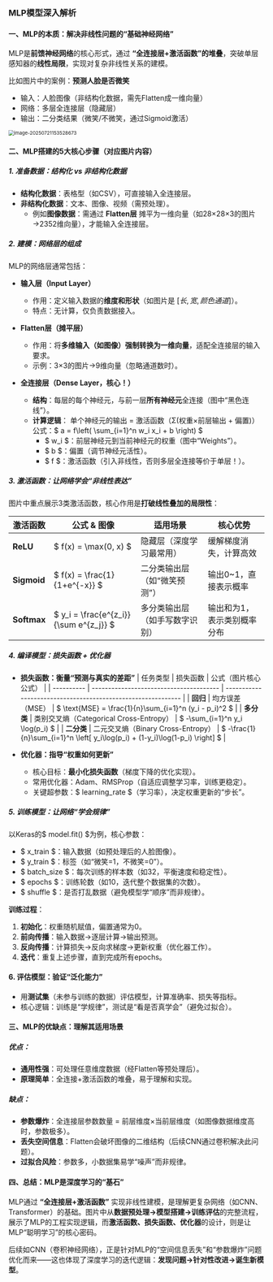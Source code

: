 ### MLP模型深入解析

#### 一、MLP的本质：解决非线性问题的“基础神经网络”
MLP是**前馈神经网络**的核心形式，通过 **“全连接层+激活函数”的堆叠**，突破单层感知器的**线性局限**，实现对复杂非线性关系的建模。

比如图片中的案例：**预测人脸是否微笑**
- 输入：人脸图像（非结构化数据，需先Flatten成一维向量）
- 网络：多层全连接层（隐藏层）
- 输出：二分类结果（微笑/不微笑，通过Sigmoid激活）

<img src="https://raw.githubusercontent.com/Yzitong/LLM-Mastery-Journey/main/images/image-20250721153528673.png" alt="image-20250721153528673" style="zoom: 67%;" />

#### 二、MLP搭建的5大核心步骤（对应图片内容）

##### 1. 准备数据：结构化 vs 非结构化数据
- **结构化数据**：表格型（如CSV），可直接输入全连接层。
- **非结构化数据**：文本、图像、视频（需预处理）。
  - 例如**图像数据**：需通过 **Flatten层** 摊平为一维向量（如28×28×3的图片→2352维向量），才能输入全连接层。

##### 2. 建模：网络层的组成
MLP的网络层通常包括：
- **输入层（Input Layer）**
  - 作用：定义输入数据的**维度和形状**（如图片是 $[长, 宽, 颜色通道]$）。
  - 特点：无计算，仅负责数据接入。

- **Flatten层（摊平层）**
  - 作用：将**多维输入（如图像）强制转换为一维向量**，适配全连接层的输入要求。
  - 示例：3×3的图片→9维向量（忽略通道数时）。

- **全连接层（Dense Layer，核心！）**
  - **结构**：每层的每个神经元，与前一层**所有神经元**全连接（图中“黑色连线”）。
  - **计算逻辑**：
    单个神经元的输出 = 激活函数（Σ(权重×前层输出 + 偏置)）
    公式：$ a = f\left( \sum_{i=1}^n w_i x_i + b \right) $
    - $ w_i $：前层神经元到当前神经元的权重（图中“Weights”）。
    - $ b $：偏置（调节神经元活性）。
    - $ f $：激活函数（引入非线性，否则多层全连接等价于单层！）。

##### 3. 激活函数：让网络学会“非线性表达”
图片中重点展示3类激活函数，核心作用是**打破线性叠加的局限性**：

| 激活函数    | 公式 & 图像                            | 适用场景                       | 核心优势                    |
| ----------- | -------------------------------------- | ------------------------------ | --------------------------- |
| **ReLU**    | $ f(x) = \max(0, x) $                  | 隐藏层（深度学习最常用）       | 缓解梯度消失，计算高效      |
| **Sigmoid** | $ f(x) = \frac{1}{1+e^{-x}} $          | 二分类输出层（如“微笑预测”）   | 输出0~1，直接表示概率       |
| **Softmax** | $ y_i = \frac{e^{z_i}}{\sum e^{z_j}} $ | 多分类输出层（如手写数字识别） | 输出和为1，表示类别概率分布 |

##### 4. 编译模型：损失函数 + 优化器
- **损失函数：衡量“预测与真实的差距”**
  | 任务类型   | 损失函数                                | 公式（图片核心公式）                                         |
  | ---------- | --------------------------------------- | ------------------------------------------------------------ |
  | **回归**   | 均方误差（MSE）                         | $ \text{MSE} = \frac{1}{n}\sum_{i=1}^n (y_i - p_i)^2 $       |
  | **多分类** | 类别交叉熵（Categorical Cross-Entropy） | $ -\sum_{i=1}^n y_i \log(p_i) $                              |
  | **二分类** | 二元交叉熵（Binary Cross-Entropy）      | $ -\frac{1}{n}\sum_{i=1}^n \left[ y_i\log(p_i) + (1-y_i)\log(1-p_i) \right] $ |

- **优化器：指导“权重如何更新”**
  - 核心目标：**最小化损失函数**（梯度下降的优化实现）。
  - 常用优化器：Adam、RMSProp（自适应调整学习率，训练更稳定）。
  - 关键超参数：$ learning_rate $（学习率），决定权重更新的“步长”。

##### 5. 训练模型：让网络“学会规律”
以Keras的$ model.fit() $为例，核心参数：
- $ x_train $：输入数据（如预处理后的人脸图像）。
- $ y_train $：标签（如“微笑=1，不微笑=0”）。
- $ batch_size $：每次训练的样本数（如32，平衡速度和稳定性）。
- $ epochs $：训练轮数（如10，迭代整个数据集的次数）。
- $ shuffle $：是否打乱数据（避免模型学“顺序”而非规律）。

**训练过程**：
1. **初始化**：权重随机赋值，偏置通常为0。
2. **前向传播**：输入数据→逐层计算→输出预测。
3. **反向传播**：计算损失→反向求梯度→更新权重（优化器工作）。
4. **迭代**：重复上述步骤，直到完成所有epochs。

#### 6. 评估模型：验证“泛化能力”
- 用**测试集**（未参与训练的数据）评估模型，计算准确率、损失等指标。
- 核心逻辑：训练是“学规律”，测试是“看是否真学会”（避免过拟合）。

#### 三、MLP的优缺点：理解其适用场景
##### 优点：
- **通用性强**：可处理任意维度数据（经Flatten等预处理后）。
- **原理简单**：全连接+激活函数的堆叠，易于理解和实现。

##### 缺点：
- **参数爆炸**：全连接层参数数量 = 前层维度×当前层维度（如图像数据维度高时，参数极多）。
- **丢失空间信息**：Flatten会破坏图像的二维结构（后续CNN通过卷积解决此问题）。
- **过拟合风险**：参数多，小数据集易学“噪声”而非规律。

#### 四、总结：MLP是深度学习的“基石”
MLP通过 **“全连接层+激活函数”** 实现非线性建模，是理解更复杂网络（如CNN、Transformer）的基础。图片中从**数据预处理→模型搭建→训练评估**的完整流程，展示了MLP的工程实现逻辑，而**激活函数、损失函数、优化器**的设计，则是让MLP“聪明学习”的核心密码。

后续如CNN（卷积神经网络），正是针对MLP的“空间信息丢失”和“参数爆炸”问题优化而来——这也体现了深度学习的迭代逻辑：**发现问题→针对性改进→诞生新模型**。